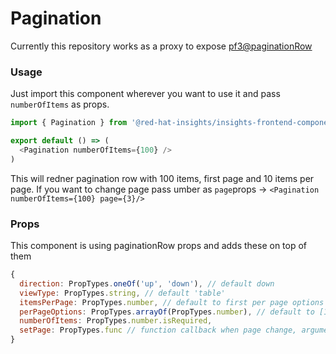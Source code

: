 # Pagination
Currently this repository works as a proxy to expose [pf3@paginationRow](https://rawgit.com/patternfly/patternfly-react/gh-pages/index.html?knob-View%20Type%3A=list&knob-Page=1&knob-Number%20of%20Pages=5&knob-Page%20Size%20Drop%20Up=true&knob-Item%20Count%3A=75&knob-Items%20Start%3A=1&knob-Items%20End=15&selectedKind=patternfly-react%2FWidgets%2FPagination&selectedStory=Pagination%20row&full=0&addons=1&stories=1&panelRight=0&addonPanel=storybooks%2Fstorybook-addon-knobs)

### Usage
Just import this component wherever you want to use it and pass `numberOfItems` as props. 
```javascript
import { Pagination } from '@red-hat-insights/insights-frontend-components/components/Pagination';

export default () => (
  <Pagination numberOfItems={100} />
)
```

This will redner pagination row with 100 items, first page and 10 items per page. If you want to change page pass umber as `page`props -> `<Pagination numberOfItems={100} page={3}/>`

### Props
This component is using paginationRow props and adds these on top of them
```Javascript
{
  direction: PropTypes.oneOf('up', 'down'), // default down
  viewType: PropTypes.string, // default 'table'
  itemsPerPage: PropTypes.number, // default to first per page options
  perPageOptions: PropTypes.arrayOf(PropTypes.number), // default to [10, 15, 20, 25, 50]
  numberOfItems: PropTypes.number.isRequired,
  setPage: PropTypes.func // function callback when page change, argument will be new number of page
}